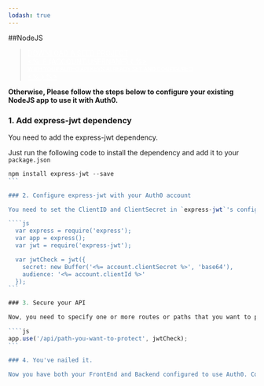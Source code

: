 ```yaml
---
lodash: true
---
```


##NodeJS

<div class="package">
  <blockquote>
    <a href="https://docs.auth0.com/node-auth0/master/create-package?path=examples/nodejs-api&type=server@@account.clientParam@@" class="btn btn-lg btn-success btn-package" style="text-transform: uppercase; color: white">
      <span style="display: block">Download a Seed project</span>
      <% if (account.userName) { %> 
      <span class="smaller" style="display:block; font-size: 11px">with your Auth0 API Keys already set and configured</span>
      <% } %>
    </a> 
  </blockquote>
</div>

**Otherwise, Please follow the steps below to configure your existing NodeJS app to use it with Auth0.**

### 1. Add express-jwt dependency

You need to add the express-jwt dependency.

Just run the following code to install the dependency and add it to your `package.json`

````js
npm install express-jwt --save
```

### 2. Configure express-jwt with your Auth0 account

You need to set the ClientID and ClientSecret in `express-jwt`'s configuration so that it can validate and sign [JWT](https://docs.auth0.com/jwt)s for you.

````js
  var express = require('express');
  var app = express();
  var jwt = require('express-jwt');

  var jwtCheck = jwt({
    secret: new Buffer('<%= account.clientSecret %>', 'base64'),
    audience: '<%= account.clientId %>'
  });
```

### 3. Secure your API

Now, you need to specify one or more routes or paths that you want to protect, so that only users with the correct JWT will be able to do the request.

````js
app.use('/api/path-you-want-to-protect', jwtCheck);
```

### 4. You've nailed it.

Now you have both your FrontEnd and Backend configured to use Auth0. Congrats, you're awesome!
